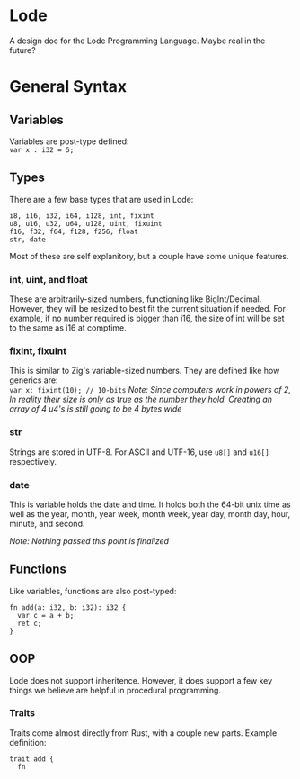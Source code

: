 # Lode
A design doc for the Lode Programming Language. Maybe real in the future?

# General Syntax
## Variables
Variables are post-type defined:  
```var x : i32 = 5;```

## Types
There are a few base types that are used in Lode:
```
i8, i16, i32, i64, i128, int, fixint
u8, u16, u32, u64, u128, uint, fixuint
f16, f32, f64, f128, f256, float
str, date
```
Most of these are self explanitory, but a couple have some unique features.
### int, uint, and float
These are arbitrarily-sized numbers, functioning like BigInt/Decimal. However, they will be resized to best fit the current situation if needed. For example, if no number required is bigger than i16, the size of int will be set to the same as i16 at comptime.
### fixint, fixuint
This is similar to Zig's variable-sized numbers. They are defined like how generics are:  
```var x: fixint(10); // 10-bits```
_Note: Since computers work in powers of 2, In reality their size is only as true as the number they hold. Creating an array of 4 u4's is still going to be 4 bytes wide_

### str
Strings are stored in UTF-8. For ASCII and UTF-16, use `u8[]` and `u16[]` respectively.

### date
This is variable holds the date and time. It holds both the 64-bit unix time as well as the year, month, year week, month week, year day, month day, hour, minute, and second.

_Note: Nothing passed this point is finalized_
## Functions
Like variables, functions are also post-typed:
```
fn add(a: i32, b: i32): i32 {
  var c = a + b;
  ret c;
}
```

## OOP
Lode does not support inheritence. However, it does support a few key things we believe are helpful in procedural programming.

### Traits
Traits come almost directly from Rust, with a couple new parts.
Example definition:
```
trait add {
  fn 
